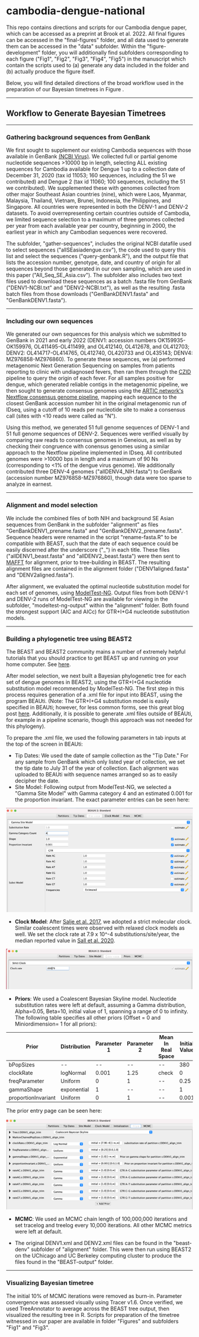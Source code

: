 # cambodia-dengue-national

This repo contains directions and scripts for our Cambodia dengue paper, which can be accessed as a preprint at Brook et al. 2022. All final figures can be accessed in the "final-figures" folder, and all data used to generate them can be accessed in the "data" subfolder. Within the "figure-development" folder, you will additionally find subfolders corresponding to each figure ("Fig1", "Fig2", "Fig3", "Fig4", "Fig5") in the manuscript which contain the scripts used to (a) generate any data included in the folder and (b) actually produce the figure itself.


Below, you will find detailed directions of the broad workflow used in the  preparation of our Bayesian timetrees in Figure .

---

## Workflow to Generate Bayesian Timetrees

---

### Gathering background sequences from GenBank

We first sought to supplement our existing Cambodia sequences with those available in GenBank [(NCBI Virus)](https://www.ncbi.nlm.nih.gov/labs/virus/vssi/#/). We collected full or partial genome nucleotide sequences >10000 bp in length, selecting ALL existing sequences for Cambodia available for Dengue 1 up to a collection date of December 31, 2020 (tax id 11053; 160 sequences, including the 51 we contributed) and Dengue 2 (tax id 11060; 100 sequences, including the 51 we contributed). We supplemented these with genomes collected from other major Southeast Asian countries (nine), which were Laos, Myanmar, Malaysia, Thailand, Vietnam, Brunei, Indonesia, the Philippines, and Singapore. All countries were represented in both the DENV-1 and DENV-2 datasets. To avoid overrepresenting certain countries outside of Cambodia, we limited sequence selection to a maximum of three genomes collected per year from each available year per country, beginning in 2000, the earliest year in which any Cambodian sequences were recovered.

The subfolder, "gather-sequences", includes the original NCBI datafile used to select sequences ("allSEasiadengue.csv"), the code used to query this list and select the sequences ("query-genbank.R"), and the output file that lists the accession number, genotype, date, and country of origin for all sequences beyond those generated in our own sampling, which are used in this paper ("All_Seq_SE_Asia.csv"). The subfolder also includes two text files used to download these sequences as a batch .fasta file from GenBank ("DENV1-NCBI.txt" and "DENV2-NCBI.txt"), as well as the resulting .fasta batch files from those downloads ("GenBankDENV1.fasta" and "GenBankDENV1.fasta").

---

### Including our own sequences

We generated our own sequences for this analysis which we submitted to GenBank in 2021 and early 2022 (DENV1: accession numbers OK159935-OK159976, OL411495-OL411499, and OL412140, OL412678, and OL412703; DENV2: OL414717-OL414765, OL412740, OL420733 and OL435143; DENV4:  MZ976858-MZ976860). To generate these sequences, we (a) performed metagenomic Next Generation Sequencing on samples from patients reporting to clinic with undiagnosed fevers, then ran them through the [CZID](czid.org) pipeline to query the origin of each fever. For all samples positive for dengue, which generated reliable contigs in the metagenomic pipeline, we then sought to generate consensus genomes using the [ARTIC network's Nextflow consensus genome pipeline](https://github.com/connor-lab/ncov2019-artic-nf), mapping each sequence to the closest GenBank accession number hit in the original metagenomic run of IDseq, using a cutoff of 10 reads per nucleotide site to make a consensus call (sites with <10 reads were called as "N").

Using this method, we generated 51 full genome sequences of DENV-1 and 51 full genome sequences of DENV-2. Sequences were verified visually by comparing raw reads to consensus genomes in Geneious, as well as by checking their congruence with conensus genomes using a similar approach to the Nextflow pipeline implemented in IDseq. All contributed genomes were >10000 bps in length and a maximum of 90 Ns (corresponding to <1% of the dengue virus genome). We additionally contributed three DENV-4 genomes ("allDENV4_NIH.fasta") to GenBank (accession number MZ976858-MZ976860), though data were too sparse to analyze in earnest.

---

### Alignment and model selection

We include the combined files of both NIH and background SE Asian sequences from GenBank in the subfolder "alignment" as files "GenBankDENV1_prename.fasta" and "GenBankDENV2_prename.fasta". Sequence headers were renamed in the script "rename-fasta.R" to be compatible with BEAST, such that the date of each sequence could be easily discerned after the underscore ("_") in each title. These files ("allDENV1_beast.fasta" and "allDENV2_beast.fasta") were then sent to [MAFFT](https://mafft.cbrc.jp/alignment/server/) for alignment, prior to tree-building in BEAST. The resulting alignment files are contained in the alignment folder ("DENV1aligned.fasta" and "DENV2aligned.fasta").

After alignment, we evaluated the optimal nucleotide substitution model for each set of genomes, using [ModelTest-NG](https://github.com/ddarriba/modeltest). Output files from both DENV-1 and DENV-2 runs of ModelTest-NG are available for viewing in the subfolder, "modeltest-ng-output" within the "alignment" folder. Both found the strongest support (AIC and AICc) for GTR+I+G4 nucleotide substitution models. 

---

### Building a phylogenetic tree using BEAST2

The BEAST and BEAST2 community mains a number of extremely helpful tutorials that you should practice to get BEAST up and running on your home computer. See [here](https://taming-the-beast.org/tutorials/). 

After model selection, we next built a Bayesian phylogenetic tree for each set of dengue genomes in BEAST2, using the GTR+I+G4 nucleotide substitution model recommended by ModelTest-NG. The first step in this process requires generation of a .xml file for input into BEAST, using the program BEAUti. (Note: The GTR+I+G4 substitution model is easily specified in BEAUti; however, for less common forms, see this great blog post [here](https://justinbagley.rbind.io/2016/10/11/setting-dna-substitution-models-beast/). Additionally, it is possible to generate .xml files outside of BEAUti, for example in a pipeline scenario, though this approach was not needed for this phylogeny).

To prepare the .xml file, we used the following parameters in tab inputs at the top of the screen in BEAUti:
 - Tip Dates: We used the date of sample collection as the "Tip Date." For any sample from GenBank which only listed year of collection, we set the tip date to July 31 of the year of collection. Each alignment was uploaded to BEAUti with sequence names arranged so as to easily decipher the date.
 - Site Model: Following output from ModelTest-NG, we selected a "Gamma Site Model" with Gamma category 4 and an estimated 0.001 for the proportion invariant. The exact parameter entries can be seen here:
 
![](BEAST-tree/guide-pics/BEAST-site-model.png)

- **Clock Model**: After [Salje et al. 2017](https://science.sciencemag.org/content/355/6331/1302.abstract), we adopted a strict molecular clock. Similar coalescent times were observed with relaxed clock models as well. We set the clock rate at 7.9 x 10^-4 substitutions/site/year, the median reported value in [Sall et al. 2020](https://journals.asm.org/doi/full/10.1128/JVI.01738-09).

![](BEAST-tree/guide-pics/BEAST-clock-model.png)

- **Priors**: We used a Coalescent Bayesian Skyline model. Nucleotide substitution rates were left at default, assuming a Gamma distribution, Alpha=0.05, Beta=10, initial value of 1, spanning a range of 0 to infinity. The following table specifies all other priors (Offset = 0 and Miniordimension= 1 for all priors):

| Prior  | Distribution  | Parameter 1  | Parameter 2  | Mean In Real Space |  Initial Value | Lower | Upper | Dimension | Estimate
|---|---|---|---|---|---|---|---|---|---|
| bPopSizes  |  -- | --  |  -- |--   | 380  |0 |  -- | 1  | check |
| clockRate  |  logNormal | 0.001  |  1.25 |check   | 0  |-- |  -- | 1  | check |
| freqParameter  | Uniform   | 0  | 1  | --  | 0.25  | 0  | 1  |  4  |check |
| gammaShape  | exponential  | 1  | --  | --  | 1  |  -- |  -- |  1 | check  |
| proportionInvariant  | Uniform  |  0 |  1 | --  |  0.001 | 0  |  1 | 1  | check |

The prior entry page can be seen here:

![](BEAST-tree/guide-pics/BEAST-priors.png)

- **MCMC**: We used an MCMC chain length of 100,000,000 iterations and set tracelog and treelog every 10,000 iterations. All other MCMC metrics were left at default. 

- The original DENV1.xml and DENV2.xml files can be found in the "beast-denv" subfolder of  "alignment" folder. This were then run using BEAST2 on the UChicago and UC Berkeley computing cluster to produce the files found in the "BEAST-output" folder.

---

### Visualizing Bayesian timetree

The initial 10% of MCMC iterations were removed as burn-in. Parameter convergence was assessed visually using Tracer v1.6. Once verified, we used TreeAnnotator to average across the BEAST tree output, then visualized the resulting tree in R. Scripts for preparation of the timetree witnessed in our paper are available in folder "Figures" and subfolders "Fig1" and "Fig3". 
